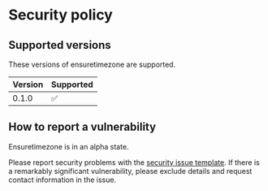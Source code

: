 # Security policy

<!--- This was modified from an example file provided by Github ---> 

## Supported versions

These versions of ensuretimezone are supported.

| Version | Supported          |
| ------- | ------------------ |
| 0.1.0   | :white_check_mark: |


## How to report a vulnerability

Ensuretimezone is in an alpha state.

Please report security problems with the
[security issue template](https://github.com/dmyersturnbull/ensuretimezone/issues/new?labels=kind%3A+security+%F0%9F%94%92&template=security.md).
If there is a remarkably significant vulnerability, please exclude details and request contact information in the issue.

